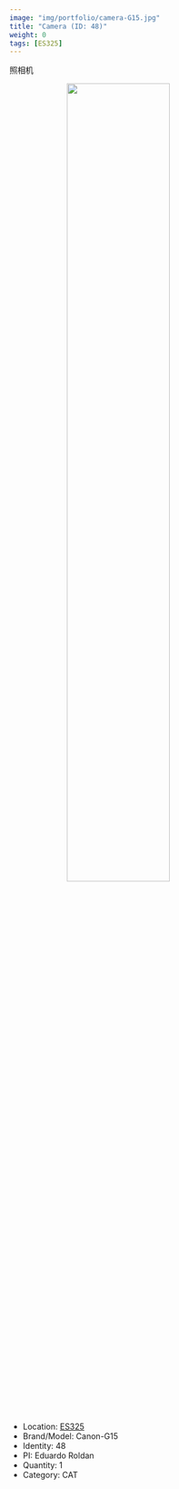 ```yaml
---
image: "img/portfolio/camera-G15.jpg"
title: "Camera (ID: 48)"
weight: 0
tags: [ES325]
---
```


照相机

<!--more-->

<img src="../../img/portfolio/camera-G15.jpg" width="60%" style="display: block; margin: auto;">

- Location: [ES325](../../tags/es325)
- Brand/Model: Canon-G15
- Identity: 48
- PI: Eduardo Roldan
- Quantity: 1
- Category: CAT






